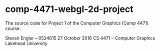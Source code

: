 # comp-4471-webgl-2d-project
The source code for Project 1 of the Computer Graphics (Comp 4471) course.

Steven Engler – 0524615
27 October 2016
CS 4471 – Computer Graphics
Lakehead University